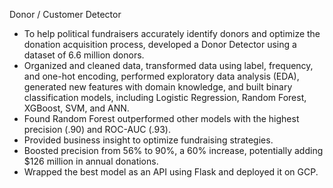 Donor / Customer Detector
- To help political fundraisers accurately identify donors and optimize the donation acquisition process, developed a Donor Detector using a dataset of 6.6 million donors.
- Organized and cleaned data, transformed data using label, frequency, and one-hot encoding, performed exploratory data analysis (EDA), generated new features with domain knowledge, and built binary classification
models, including Logistic Regression, Random Forest, XGBoost, SVM, and ANN.
- Found Random Forest outperformed other models with the highest precision (.90) and ROC-AUC (.93).
- Provided business insight to optimize fundraising strategies.
- Boosted precision from 56% to 90%, a 60% increase, potentially adding $126 million in annual donations.
- Wrapped the best model as an API using Flask and deployed it on GCP.
